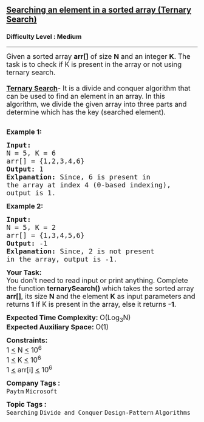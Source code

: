 <h2><a href="https://www.geeksforgeeks.org/problems/searching-an-element-in-a-sorted-array-ternary-search--141631/1?page=1&category=Design-Pattern&sortBy=submissions">Searching an element in a sorted array (Ternary Search)</a></h2><h3>Difficulty Level : Medium</h3><hr><div class="problems_problem_content__Xm_eO"><p><span style="font-size:18px">Given a sorted array <strong>arr[]</strong> of size <strong>N</strong> and an integer <strong>K</strong>. The task is to check if K&nbsp;is present in the array or not using ternary search.<br>
<br>
<a href="http://www.geeksforgeeks.org/ternary-search/"><strong>Ternary Search</strong></a>- It is a divide and conquer algorithm that can be used to find an element in an array. In this algorithm, we divide the given array into three parts and determine which has the key (searched element).</span></p>

<p><br>
<span style="font-size:18px"><strong>Example 1:</strong></span></p>

<pre><span style="font-size:18px"><strong>Input:
</strong>N = 5, K = 6
arr[] = {1,2,3,4,6}
<strong>Output: </strong>1<strong>
Exlpanation: </strong>Since, 6 is present in 
the array at index 4 (0-based indexing),
output is 1.</span>
</pre>

<p><span style="font-size:18px"><strong>Example 2:</strong></span></p>

<pre><span style="font-size:18px"><strong>Input:
</strong>N = 5, K = 2
arr[] = {1,3,4,5,6}
<strong>Output: </strong>-1<strong>
Exlpanation: </strong>Since, 2 is not present 
in the array, output is -1.</span>
</pre>

<p><span style="font-size:18px"><strong>Your Task:</strong><br>
You don't need to read input or print anything. Complete the function <strong>ternarySearch()</strong> which takes the sorted array <strong>arr[]</strong>, its size <strong>N</strong> and the element <strong>K</strong> as input parameters&nbsp;and returns<strong> 1</strong> if K&nbsp;is present in the array, else it returns <strong>-1</strong>.&nbsp;</span></p>

<p><span style="font-size:18px"><strong>Expected Time Complexity:&nbsp;</strong>O(Log<sub>3</sub>N)<br>
<strong>Expected Auxiliary Space:&nbsp;</strong>O(1)</span></p>

<p><span style="font-size:18px"><strong>Constraints:</strong><br>
1 <u>&lt;</u>&nbsp;N <u>&lt;</u>&nbsp;10<sup>6</sup><br>
1 <u>&lt;</u>&nbsp;K <u>&lt;</u>&nbsp;10<sup>6</sup><br>
1 <u>&lt;</u>&nbsp;arr[i] <u>&lt;</u>&nbsp;10<sup>6</sup></span></p>
</div><p><span style=font-size:18px><strong>Company Tags : </strong><br><code>Paytm</code>&nbsp;<code>Microsoft</code>&nbsp;<br><p><span style=font-size:18px><strong>Topic Tags : </strong><br><code>Searching</code>&nbsp;<code>Divide and Conquer</code>&nbsp;<code>Design-Pattern</code>&nbsp;<code>Algorithms</code>&nbsp;